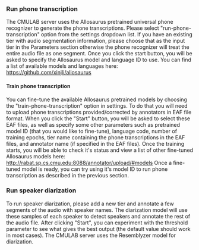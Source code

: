 ### Run phone transcription

The CMULAB server uses the Allosaurus pretrained universal phone recognizer to generate the phone transcriptions. Please select "run-phone-transcription" option from the settings dropdown list. If you have an existing tier with audio segmentation information, please choose that as the input tier in the Parameters section otherwise the phone recognizer will treat the entire audio file as one segment. Once you click the start button, you will be asked to specify the Allosaurus model and language ID to use. You can find a list of available models and languages here: https://github.com/xinjli/allosaurus


#### Train phone transcription

You can fine-tune the available Allosaurus pretrained models by choosing the "train-phone-transcription" option in settings. To do that you will need to upload phone transcriptions provided/corrected by annotators in EAF file format. When you click the "Start" button, you will be asked to select these EAF files, as well as specify some other parameters such as pretrained model ID (that you would like to fine-tune), language code, number of training epochs, tier name containing the phone transcriptions in the EAF files, and annotator name (if specified in the EAF files). Once the training starts, you will be able to check it's status and view a list of other fine-tuned Allosaurus models here: http://rabat.sp.cs.cmu.edu:8088/annotator/upload/#models
Once a fine-tuned model is ready, you can try using it's model ID to run phone transcription as described in the previous section.


### Run speaker diarization

To run speaker diarization, please add a new tier and annotate a few segments of the audio with speaker names. The diarization model will use these samples of each speaker to detect speakers and annotate the rest of the audio file. After clicking "Start", you can experiment with the threshold parameter to see what gives the best output (the default value should work in most cases). The CMULAB server uses the Resemblyzer model for diarization.





